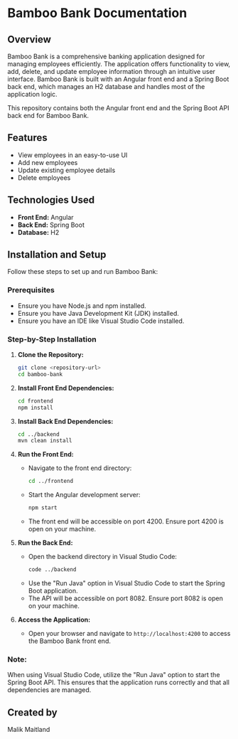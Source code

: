 # Bamboo Bank Documentation

## Overview

Bamboo Bank is a comprehensive banking application designed for managing employees efficiently. The application offers functionality to view, add, delete, and update employee information through an intuitive user interface. Bamboo Bank is built with an Angular front end and a Spring Boot back end, which manages an H2 database and handles most of the application logic.

This repository contains both the Angular front end and the Spring Boot API back end for Bamboo Bank.

## Features

- View employees in an easy-to-use UI
- Add new employees
- Update existing employee details
- Delete employees

## Technologies Used

- **Front End:** Angular
- **Back End:** Spring Boot
- **Database:** H2

## Installation and Setup

Follow these steps to set up and run Bamboo Bank:

### Prerequisites

- Ensure you have Node.js and npm installed.
- Ensure you have Java Development Kit (JDK) installed.
- Ensure you have an IDE like Visual Studio Code installed.

### Step-by-Step Installation

1. **Clone the Repository:**
   ```bash
   git clone <repository-url>
   cd bamboo-bank
   ```

2. **Install Front End Dependencies:**
   ```bash
   cd frontend
   npm install
   ```

3. **Install Back End Dependencies:**
   ```bash
   cd ../backend
   mvn clean install
   ```

4. **Run the Front End:**
   - Navigate to the front end directory:
     ```bash
     cd ../frontend
     ```
   - Start the Angular development server:
     ```bash
     npm start
     ```
   - The front end will be accessible on port 4200. Ensure port 4200 is open on your machine.

5. **Run the Back End:**
   - Open the backend directory in Visual Studio Code:
     ```bash
     code ../backend
     ```
   - Use the "Run Java" option in Visual Studio Code to start the Spring Boot application.
   - The API will be accessible on port 8082. Ensure port 8082 is open on your machine.

6. **Access the Application:**
   - Open your browser and navigate to `http://localhost:4200` to access the Bamboo Bank front end.

### Note:
When using Visual Studio Code, utilize the "Run Java" option to start the Spring Boot API. This ensures that the application runs correctly and that all dependencies are managed.

## Created by

Malik Maitland
